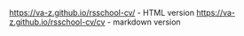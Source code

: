 https://va-z.github.io/rsschool-cv/ - HTML version
https://va-z.github.io/rsschool-cv/cv - markdown version

